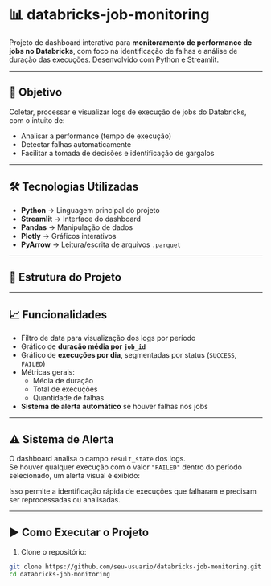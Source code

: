 # 📊 databricks-job-monitoring

Projeto de dashboard interativo para **monitoramento de performance de jobs no Databricks**, com foco na identificação de falhas e análise de duração das execuções. Desenvolvido com Python e Streamlit.

---

## 🚀 Objetivo

Coletar, processar e visualizar logs de execução de jobs do Databricks, com o intuito de:

- Analisar a performance (tempo de execução)
- Detectar falhas automaticamente
- Facilitar a tomada de decisões e identificação de gargalos

---

## 🛠 Tecnologias Utilizadas

- **Python** → Linguagem principal do projeto
- **Streamlit** → Interface do dashboard
- **Pandas** → Manipulação de dados
- **Plotly** → Gráficos interativos
- **PyArrow** → Leitura/escrita de arquivos `.parquet`

---

## 📂 Estrutura do Projeto



---

## 📈 Funcionalidades

- Filtro de data para visualização dos logs por período
- Gráfico de **duração média por `job_id`**
- Gráfico de **execuções por dia**, segmentadas por status (`SUCCESS`, `FAILED`)
- Métricas gerais:
  - Média de duração
  - Total de execuções
  - Quantidade de falhas
- **Sistema de alerta automático** se houver falhas nos jobs

---

## ⚠️ Sistema de Alerta

O dashboard analisa o campo `result_state` dos logs.  
Se houver qualquer execução com o valor `"FAILED"` dentro do período selecionado, um alerta visual é exibido:






Isso permite a identificação rápida de execuções que falharam e precisam ser reprocessadas ou analisadas.

---

## ▶️ Como Executar o Projeto

1. Clone o repositório:

```bash
git clone https://github.com/seu-usuario/databricks-job-monitoring.git
cd databricks-job-monitoring


